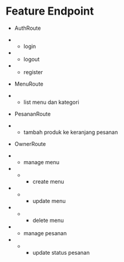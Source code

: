 # Feature Endpoint

* AuthRoute
* * login
* * logout
* * register

* MenuRoute
* * list menu dan kategori

* PesananRoute
* * tambah produk ke keranjang pesanan

* OwnerRoute
* * manage menu
* * * create menu
* * * update menu
* * * delete menu

* * manage pesanan
* * * update status pesanan